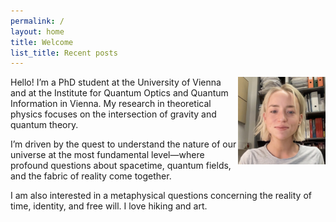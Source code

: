 ```yaml
---
permalink: /
layout: home
title: Welcome
list_title: Recent posts
---
```

<!-- Google tag (gtag.js) -->
<script async src="https://www.googletagmanager.com/gtag/js?id=G-HJ6840WB2S"></script>
<script>
  window.dataLayer = window.dataLayer || [];
  function gtag(){dataLayer.push(arguments);}
  gtag('js', new Date());

  gtag('config', 'G-HJ6840WB2S');
</script>

<img style="float: right;" src="./assets/imgs/selfie.jpg" width="140px"/>

Hello! I’m a PhD student at the University of Vienna and at the Institute for Quantum Optics and Quantum Information in Vienna. My research in theoretical physics focuses on the intersection of gravity and quantum theory. 

I’m driven by the quest to understand the nature of our universe at the most fundamental level—where profound questions about spacetime, quantum fields, and the fabric of reality come together.

I am also interested in a metaphysical questions concerning the reality of time, identity, and free will. I love hiking and art. 





